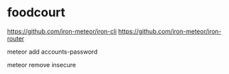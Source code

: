 # foodcourt


https://github.com/iron-meteor/iron-cli
https://github.com/iron-meteor/iron-router

meteor add accounts-password

meteor remove insecure
